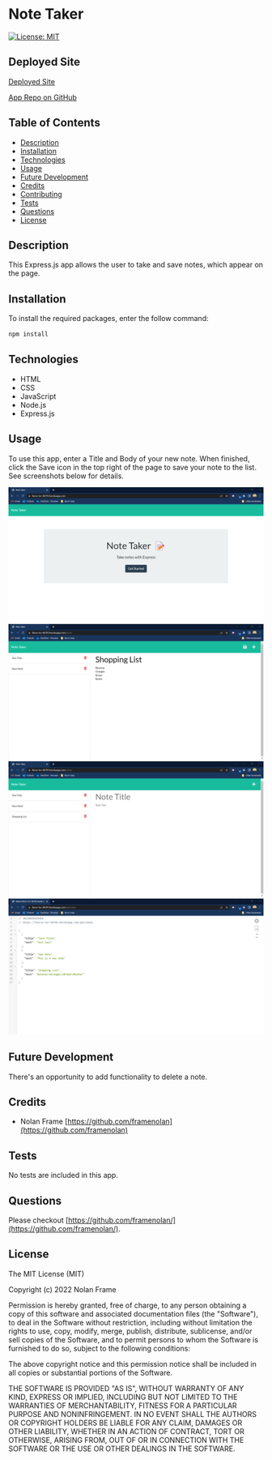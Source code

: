 # Note Taker

[![License: MIT](https://img.shields.io/badge/License-MIT-yellow.svg)](https://opensource.org/licenses/MIT)

## Deployed Site

[Deployed Site](https://fierce-tor-46795.herokuapp.com/)

[App Repo on GitHub](https://github.com/framenolan/note-taker)

## Table of Contents
* [Description](#description)
* [Installation](#installation)
* [Technologies](#technologies)
* [Usage](#usage)
* [Future Development](#future-development)
* [Credits](#credits)
* [Contributing](#contributing)
* [Tests](#tests)
* [Questions](#questions)
* [License](#license)

## Description

This Express.js app allows the user to take and save notes, which appear on the page. 

## Installation

To install the required packages, enter the follow command:

```md
npm install
```

## Technologies

- HTML
- CSS
- JavaScript
- Node.js
- Express.js

## Usage

To use this app, enter a Title and Body of your new note. When finished, click the Save icon in the top right of the page to save your note to the list. See screenshots below for details.

![screenshot of landing page](./Assets/screenshot-landing-page.png)
![screenshot of new note entry](./Assets/screenshot-new-note.png)
![screenshot of new note entry after note is saves](./Assets/screenshot-note-saved.png)
![screenshot of json data with new note added](./Assets/screenshot-api-backend.png)

## Future Development

There's an opportunity to add functionality to delete a note.

## Credits

- Nolan Frame [https://github.com/framenolan](https://github.com/framenolan)

## Tests

No tests are included in this app.

## Questions

Please checkout [https://github.com/framenolan/](https://github.com/framenolan/).

## License

The MIT License (MIT)

Copyright (c) 2022 Nolan Frame

Permission is hereby granted, free of charge, to any person obtaining a copy of this software and associated documentation files (the "Software"), to deal in the Software without restriction, including without limitation the rights to use, copy, modify, merge, publish, distribute, sublicense, and/or sell copies of the Software, and to permit persons to whom the Software is furnished to do so, subject to the following conditions:

The above copyright notice and this permission notice shall be included in all copies or substantial portions of the Software.

THE SOFTWARE IS PROVIDED "AS IS", WITHOUT WARRANTY OF ANY KIND, EXPRESS OR IMPLIED, INCLUDING BUT NOT LIMITED TO THE WARRANTIES OF MERCHANTABILITY, FITNESS FOR A PARTICULAR PURPOSE AND NONINFRINGEMENT. IN NO EVENT SHALL THE AUTHORS OR COPYRIGHT HOLDERS BE LIABLE FOR ANY CLAIM, DAMAGES OR OTHER LIABILITY, WHETHER IN AN ACTION OF CONTRACT, TORT OR OTHERWISE, ARISING FROM, OUT OF OR IN CONNECTION WITH THE SOFTWARE OR THE USE OR OTHER DEALINGS IN THE SOFTWARE.
